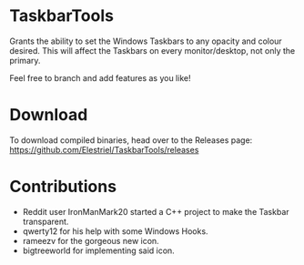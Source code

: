 # TaskbarTools
Grants the ability to set the Windows Taskbars to any opacity and colour desired. This will affect the Taskbars on every monitor/desktop, not only the primary.

Feel free to branch and add features as you like!

# Download
To download compiled binaries, head over to the Releases page: https://github.com/Elestriel/TaskbarTools/releases

# Contributions
- Reddit user IronManMark20 started a C++ project to make the Taskbar transparent.
- qwerty12 for his help with some Windows Hooks.
- rameezv for the gorgeous new icon.
- bigtreeworld for implementing said icon.
